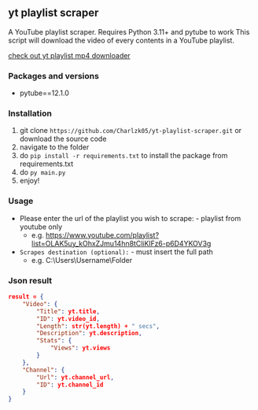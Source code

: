 ## yt playlist scraper
A YouTube playlist scraper. Requires Python 3.11+ and pytube to work
This script will download the video of every contents in a YouTube playlist.

[check out yt playlist mp4 downloader](https://github.com/Charlzk05/yt-playlist-mp4)

### Packages and versions
- pytube==12.1.0

### Installation
1. git clone ``https://github.com/Charlzk05/yt-playlist-scraper.git`` or download the source code
2. navigate to the folder
3. do ``pip install -r requirements.txt`` to install the package from requirements.txt
4. do ``py main.py``
5. enjoy!

### Usage
- Please enter the url of the playlist you wish to scrape: - playlist from youtube only
  - e.g. https://www.youtube.com/playlist?list=OLAK5uy_kOhxZJmu14hn8tCliKIFz6-p6D4YKOV3g
- ``Scrapes destination (optional):`` - must insert the full path
  - e.g. C:\Users\Username\Folder

### Json result
```json
result = {
    "Video": {
        "Title": yt.title,
        "ID": yt.video_id,
        "Length": str(yt.length) + " secs",
        "Description": yt.description,
        "Stats": {
            "Views": yt.views
        }
    },
    "Channel": {
        "Url": yt.channel_url,
        "ID": yt.channel_id
    }
}
```
